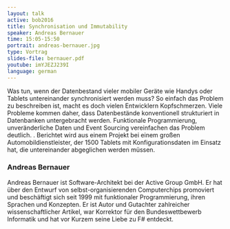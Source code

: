 ```yaml
---
layout: talk
active: bob2016
title: Synchronisation und Immutability
speaker: Andreas Bernauer
time: 15:05-15:50
portrait: andreas-bernauer.jpg
type: Vortrag
slides-file: bernauer.pdf
youtube: imYJEZJ239I
language: german
---
```


Was tun, wenn der Datenbestand vieler mobiler Geräte wie Handys oder
Tablets untereinander synchronisiert werden muss?  So einfach das
Problem zu beschreiben ist, macht es doch vielen Entwicklern
Kopfschmerzen.  Viele Probleme kommen daher, dass Datenbestände
konventionell strukturiert in Datenbanken untergebracht werden.
Funktionale Programmierung, unveränderliche Daten und Event Sourcing
vereinfachen das Problem deutlich.
.
Berichtet wird aus einem Projekt bei einem großen 
Automobildienstleister, der 1500 Tablets mit Konfigurationsdaten im
Einsatz hat, die untereinander abgeglichen werden müssen.

### Andreas Bernauer

Andreas Bernauer ist Software-Architekt bei der Active Group GmbH. Er
hat über den Entwurf von selbst-organisierenden Computerchips
promoviert und beschäftigt sich seit 1999 mit funktionaler
Programmierung, ihren Sprachen und Konzepten. Er ist Autor und
Gutachter zahlreicher wissenschaftlicher Artikel, war Korrektor für
den Bundeswettbewerb Informatik und hat vor Kurzem seine Liebe zu F#
entdeckt.
